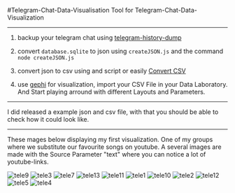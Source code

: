 #Telegram-Chat-Data-Visualisation
Tool for Telegram-Chat-Data-Visualization 


_____________________________________________________



 1. backup your telegram chat using [telegram-history-dump](https://github.com/tvdstaaij/telegram-history-dump)
 

 2. convert `database.sqlite` to json
 using `createJSON.js` and the command `node createJSON.js`

 3. convert json to csv using and script or easily [Convert CSV](http://www.convertcsv.com/json-to-csv.htm)

 4. use [gephi](https://github.com/gephi/gephi) for visualization, import your CSV File in your Data Laboratory. And Start playing arround with different Layouts and Parameters.
_____________________________________________________
 
 I did released a example json and csv file, with that you should be able to check how it could look like.
 
 
 
 
 
 
 
 
 
 
 
 
 
 
 _____________________________________________________
 
 These mages below displaying my first visualization. One of my groups where we substitute our favourite songs on youtube. A several images are made with the Source Parameter "text" where you can notice a lot of youtube-links. 

 


![tele9](https://user-images.githubusercontent.com/32109884/34796548-244f9fe8-f656-11e7-8342-d3d647ce1866.png)
![tele3](https://user-images.githubusercontent.com/32109884/34796597-49475304-f656-11e7-94c0-b5ff82bd8365.png)
![tele7](https://user-images.githubusercontent.com/32109884/34796640-646201de-f656-11e7-91ca-381823388204.png)
![tele13](https://user-images.githubusercontent.com/32109884/34799786-76e22a4a-f661-11e7-8acd-762197d6f9b2.png)
![tele11](https://user-images.githubusercontent.com/32109884/34799016-6b2e2d82-f65e-11e7-9f15-8ea5484a22bf.png)
![tele1](https://user-images.githubusercontent.com/32109884/34796564-2ebfe1fe-f656-11e7-931c-792cf7a72d19.png)
![tele10](https://user-images.githubusercontent.com/32109884/34796557-293f8df6-f656-11e7-8038-1f995883d8ee.png)
![tele2](https://user-images.githubusercontent.com/32109884/34796578-3ad69cf8-f656-11e7-90ed-e41a07a905c8.png)
![tele12](https://user-images.githubusercontent.com/32109884/34799021-6d97d0f0-f65e-11e7-87eb-22768e797f56.png)
![tele5](https://user-images.githubusercontent.com/32109884/34796612-565b4e92-f656-11e7-93bc-9fa9664b9598.png)
![tele4](https://user-images.githubusercontent.com/32109884/34796605-529952d6-f656-11e7-81ab-913406687cf0.png)

